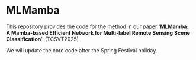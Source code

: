 # MLMamba

This repository provides the code for the method in our paper '**MLMamba: A Mamba-based Efficient Network for Multi-label Remote Sensing Scene Classification**'. (TCSVT2025)

We will update the core code after the Spring Festival holiday.
